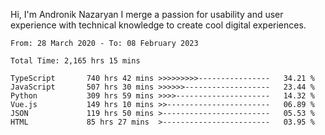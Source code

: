 Hi, I'm Andronik Nazaryan
I merge a passion for usability and user experience with technical knowledge to create cool digital experiences.


<!--START_SECTION:waka-->

```text
From: 28 March 2020 - To: 08 February 2023

Total Time: 2,165 hrs 15 mins

TypeScript       740 hrs 42 mins >>>>>>>>>----------------   34.21 %
JavaScript       507 hrs 30 mins >>>>>>-------------------   23.44 %
Python           309 hrs 59 mins >>>>---------------------   14.32 %
Vue.js           149 hrs 10 mins >>-----------------------   06.89 %
JSON             119 hrs 50 mins >------------------------   05.53 %
HTML             85 hrs 27 mins  >------------------------   03.95 %
```

<!--END_SECTION:waka-->
